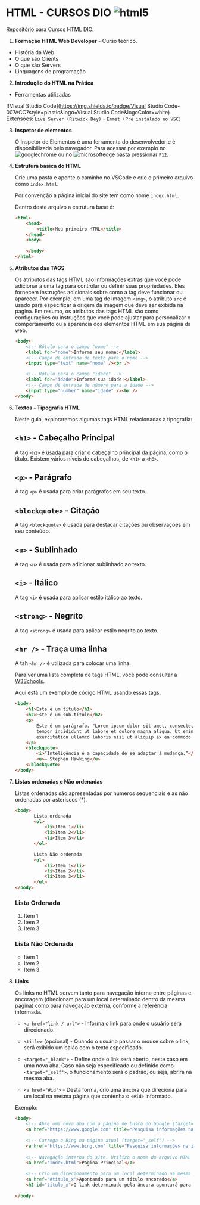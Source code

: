 # HTML - CURSOS DIO ![html5](https://img.shields.io/badge/html5-E34F26?style=for-the-badge&logo=html5&logoColor=white)

Repositório para Cursos HTML DIO.

1. **Formação HTML Web Developer** - Curso teórico.

* História da Web
* O que são Clients
* O que são Servers
* Linguagens de programação

2. **Introdução do HTML na Prática**

* Ferramentas utilizadas  

![Visual Studio Code](https://img.shields.io/badge/Visual Studio Code-007ACC?style=plastic&logo=Visual Studio Code&logoColor=white) Extensões: `Live Server (Ritwick Dey)` - `Emmet (Pré instalado no VSC)`

3. **Inspetor de elementos**

   O Inspetor de Elementos é uma ferramenta do desenvolvedor e é disponibilizada pelo navegador. Para acessar por exemplo no ![googlechrome](https://img.shields.io/badge/googlechrome-4285F4?style=plastic&logo=googlechrome&logoColor=white) ou no ![microsoftedge](https://img.shields.io/badge/microsoftedge-0078D7?style=plastic&logo=microsoftedge&logoColor=white) basta pressionar `F12`.

4. **Estrutura básica do HTML**

   Crie uma pasta e aponte o caminho no VSCode e crie o primeiro arquivo como `index.html`.

   Por convenção a página inicial do site tem como nome `index.html`. 

   Dentro deste arquivo a estrutura base é:

   ```html
   <html>
       <head>
           <title>Meu primeiro HTML</title> 
       </head>
       <body>
           
       </body>
   </html>
   ```

5. **Atributos das TAGS**

   Os atributos das tags HTML são informações extras que você pode adicionar a uma tag para controlar ou definir suas propriedades. Eles fornecem instruções adicionais sobre como a tag deve funcionar ou aparecer. Por exemplo, em uma tag de imagem `<img>`, o atributo `src` é usado para especificar a origem da imagem que deve ser exibida na página. Em resumo, os atributos das tags HTML são como configurações ou instruções que você pode ajustar para personalizar o comportamento ou a aparência dos elementos HTML em sua página da web.

   ```html
   <body>
       <!-- Rótulo para o campo "nome" -->
       <label for="nome">Informe seu nome:</label>
       <!-- Campo de entrada de texto para o nome -->
       <input type="text" name="nome" /><br />
   
       <!-- Rótulo para o campo "idade" -->
       <label for="idade">Informe sua idade:</label>
       <!-- Campo de entrada de número para a idade -->
       <input type="number" name="idade" /><br />
   </body>
   ```

6. **Textos - Tipografia HTML**

   Neste guia, exploraremos algumas tags HTML relacionadas à tipografia:

   ## `<h1>` - Cabeçalho Principal

   A tag `<h1>` é usada para criar o cabeçalho principal da página, como o título. Existem vários níveis de cabeçalhos, de `<h1>` a `<h6>`.

   ## `<p>` - Parágrafo

   A tag `<p>` é usada para criar parágrafos em seu texto.

   ## `<blockquote>` - Citação

   A tag `<blockquote>` é usada para destacar citações ou observações em seu conteúdo.

   ## `<u>` - Sublinhado

   A tag `<u>` é usada para adicionar sublinhado ao texto.

   ## `<i>` - Itálico

   A tag `<i>` é usada para aplicar estilo itálico ao texto.

   ## `<strong>` - Negrito

   A tag `<strong>` é usada para aplicar estilo negrito ao texto.

   ## `<hr />` - Traça uma linha

   A tah `<hr />` é utilizada para colocar uma linha.

   Para ver uma lista completa de tags HTML, você pode consultar a [W3Schools](https://www.w3schools.com/tags/default.asp).

   Aqui está um exemplo de código HTML usando essas tags:

   ```html
   <body>
       <h1>Este é um título</h1>
       <h2>Este é um sub-título</h2>
       <p>
           Este é um parágrafo. "Lorem ipsum dolor sit amet, consectetur adipiscing elit, sed do eiusmod
           tempor incididunt ut labore et dolore magna aliqua. Ut enim ad minim veniam, quis nostrud
           exercitation ullamco laboris nisi ut aliquip ex ea commodo consequat."
       </p>
       <blockquote>
           <i>“Inteligência é a capacidade de se adaptar à mudança.”</i>
           <u>— Stephen Hawking</u>
       </blockquote>
   </body>

7. **Listas ordenadas e Não ordenadas**

   Listas ordenadas são apresentadas por números sequenciais e as não ordenadas por asteriscos (*).

   ```html
   <body>
          Lista ordenada
          <ol>
              <li>Item 1</li>
              <li>Item 2</li>
              <li>Item 3</li>
          </ol>
   
          Lista Não ordenada
          <ul>
              <li>Item 1</li>
              <li>Item 2</li>
              <li>Item 3</li>
          </ul>
   </body>
   ```

   ### Lista Ordenada

   1. Item 1
   2. Item 2
   3. Item 3

   ### Lista Não Ordenada

   * Item 1
   * Item 2
   * Item 3

8. **Links**

   Os links no HTML servem tanto para navegação interna entre páginas e ancoragem (direcionam para um local determinado dentro da mesma página) como para navegação externa, conforme a referência informada.

   - `<a href="link / url">` - Informa o link para onde o usuário será direcionado.

   - `<title>` (opcional) - Quando o usuário passar o mouse sobre o link, será exibido um balão com o texto especificado.

   - `<target="_blank">` - Define onde o link será aberto, neste caso em uma nova aba. Caso não seja especificado ou definido como `<target="_self">`, o funcionamento será o padrão, ou seja, abrirá na mesma aba.

   - `<a href="#id">` - Desta forma, crio uma âncora que direciona para um local na mesma página que contenha o `<#id>` informado.
   
   Exemplo:
   
   ```html
   <body>
       <!-- Abre uma nova aba com a página de busca do Google (target="_blank") -->
       <a href="https://www.google.com" title="Pesquisa informações na internet" target="_blank">Google</a>
       
       <!-- Carrega o Bing na página atual (target="_self") -->
       <a href="https://www.bing.com" title="Pesquisa informações na internet" target="_self">Bing</a>
       
       <!-- Navegação interna do site. Utilizo o nome do arquivo HTML -->
       <a href="index.html">Página Principal</a>
       
       <!-- Crio um direcionamento para um local determinado na mesma página. Por exemplo, um texto -->
       <a href="#titulo_x">Apontando para um título ancorado</a> 
       <h2 id="titulo_x">O link determinado pela âncora apontará para este título.</h2>
       
   </body>